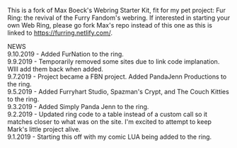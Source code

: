 This is a fork of Max Boeck's Webring Starter Kit, fit for my pet project: Fur Ring: the revival of the Furry Fandom's webring.
If interested in starting your own Web Ring, please go fork Max's repo instead of this one as this is linked to https://furring.netlify.com/.


NEWS<br>
9.10.2019 - Added FurNation to the ring.<br>
9.9.2019 - Temporarily removed some sites due to link code implanation. WIll add them back when added.<br>
9.7.2019 - Project became a FBN project. Added PandaJenn Productions to the ring.<br>
9.5.2019 - Added Furryhart Studio, Spazman's Crypt, and The Couch Kitties to the ring.<br>
9.3.2019 - Added Simply Panda Jenn to the ring.<br>
9.2.2019 - Updated ring code to a table instead of a custom call so it matches closer to what was on the site. I'm excited to attempt to keep Mark's little project alive.<br>
9.1.2019 - Starting this off with my comic LUA being added to the ring.<br>
